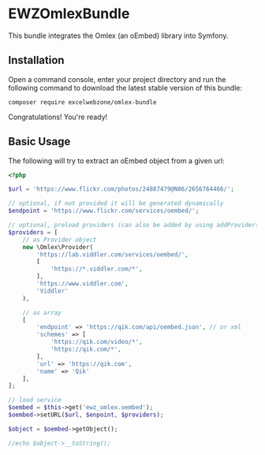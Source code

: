 EWZOmlexBundle
==============

This bundle integrates the Omlex (an oEmbed) library into Symfony.

## Installation

Open a command console, enter your project directory and run the following
command to download the latest stable version of this bundle:

```
composer require excelwebzone/omlex-bundle
```

Congratulations! You're ready!

## Basic Usage

The following will try to extract an oEmbed object from a given url:

``` php
<?php

$url = 'https://www.flickr.com/photos/24887479@N06/2656764466/';

// optional, if not provided it will be generated dynamically
$endpoint = 'https://www.flickr.com/services/oembed/';

// optional, preload providers (can also be added by using addProvider() function)
$providers = [
    // as Provider object
    new \Omlex\Provider(
        'https://lab.viddler.com/services/oembed/',
        [
            'https://*.viddler.com/*',
        ],
        'https://www.viddler.com',
        'Viddler'
    ),

    // as array
    [
        'endpoint' => 'https://qik.com/api/oembed.json', // or xml
        'schemes' => [
            'https://qik.com/video/*',
            'https://qik.com/*',
        ],
        'url' => 'https://qik.com',
        'name' => 'Qik'
    ],
];

// load service
$oembed = $this->get('ewz_omlex.oembed');
$oembed->setURL($url, $enpoint, $providers);

$object = $oembed->getObject();

//echo $object->__toString();
```
